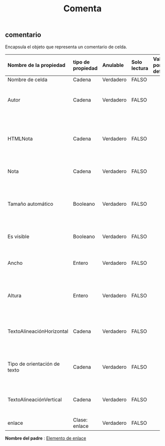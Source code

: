 ﻿---
title: Comenta
second_title: Aspose.Cells Cloud Documen
type: docs
url: /es/specification/model/comment/
description: "Aspose.Cells Especificación del modelo de nube: comentario. Maneje sin esfuerzo Excel y otros documentos de hoja de cálculo con funciones como abrir, generar, editar, dividir, fusionar, comparar y convertir."
kwords: Excel, Office, Hoja de cálculo, Nube REST API, Comentario
weight: 50
---
## **comentario**

 Encapsula el objeto que representa un comentario de celda.

| Nombre de la propiedad| tipo de propiedad| Anulable| Solo lectura| Valor por defecto| Descripción|
|:- |:- |:- |:- |:- |:- |
| Nombre de celda| Cadena| Verdadero| FALSO|||
| Autor| Cadena| Verdadero| FALSO||Obtiene y establece el nombre del autor del comentario original.|
| HTMLNota| Cadena| Verdadero| FALSO|| Obtiene y establece la cadena html que contiene datos y algunos formatos en este comentario.|
| Nota| Cadena| Verdadero| FALSO|| Representa el contenido del comentario.|
| Tamaño automático| Booleano| Verdadero| FALSO|| Indica si el tamaño del comentario se ajusta automáticamente según su contenido.|
| Es visible| Booleano| Verdadero| FALSO|| Representa si el comentario es visible o no.|
| Ancho| Entero| Verdadero| FALSO|| Representa el ancho del comentario, en unidades de píxeles.|
| Altura| Entero| Verdadero| FALSO|| Representa la altura del comentario, en unidades de píxeles.|
| TextoAlineaciónHorizontal| Cadena| Verdadero| FALSO|| Obtiene y establece el tipo de alineación horizontal del texto del comentario.|
| Tipo de orientación de texto| Cadena| Verdadero| FALSO|| Obtiene y establece el tipo de orientación del texto del comentario.|
| TextoAlineaciónVertical| Cadena| Verdadero| FALSO|| Obtiene y establece el tipo de alineación vertical del texto del comentario.|
| enlace| Clase: enlace| Verdadero| FALSO|||

**Nombre del padre** : [Elemento de enlace](/specification/model/linkelement)

